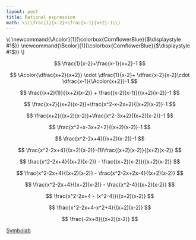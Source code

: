 ```yaml
---
layout: post
title: Rational expression
math: \\(\frac{1}{x-2}+\frac{x-1}{x+2}-1\\)
---
```


\\(
\newcommand{\Acolor}[1]{\colorbox{CornflowerBlue}{$\displaystyle #1$}}
\newcommand{\Bcolor}[1]{\colorbox{CornflowerBlue}{$\displaystyle #1$}}
\\)

$$
\frac{1}{x-2}+\frac{x-1}{x+2}-1
$$

$$
\Acolor{\dfrac{x+2}{x+2}} \cdot \dfrac{1}{x-2}+
\dfrac{x-2}{x-2}\cdot \dfrac{x-1}{\Acolor{x+2}}-1
$$

$$
\frac{(x+2)(1)}{(x+2)(x-2)} + \frac{(x-2)(x-1)}{(x+2)(x-2)}-1
$$

$$
\frac{x+2}{(x+2)(x-2)}+\frac{x^2-x-2x+2}{(x+2)(x-2)}-1
$$

$$
\frac{x+2}{(x+2)(x-2)}+\frac{x^2-3x+2}{(x+2)(x-2)}-1
$$

$$
\frac{x^2+x-3x+2+2}{(x+2)(x-2)}-1
$$

$$
\frac{x^2-2x+4}{(x+2)(x-2)}-1
$$

$$
\frac{x^2-2x+4}{(x+2)(x-2)}-(1)\frac{(x+2)(x-2)}{(x+2)(x-2)}
$$

$$
\frac{x^2-2x+4}{(x+2)(x-2)} - \frac{(x+2)(x-2)}{(x+2)(x-2)}
$$

$$
\frac{x^2-2x+4}{(x+2)(x-2)} - \frac{x^2-2x+2x-4}{(x+2)(x-2)}
$$

$$
\frac{x^2-2x+4}{(x+2)(x-2)} - \frac{x^2-4}{(x+2)(x-2)}
$$

$$
\frac{x^2-2x+4 - (x^2-4)}{(x+2)(x-2)}
$$

$$
\frac{x^2-2x+4-x^2+4}{(x+2)(x-2)}
$$

$$
\frac{-2x+8}{(x+2)(x-2)}
$$

[Symbolab](/assets/symbolab/rationalA.pdf)